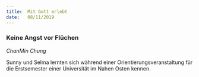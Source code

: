 ```yaml
---
title:  Mit Gott erlebt
date:   08/11/2019
---
```


### Keine Angst vor Flüchen

_ChanMin Chung_

Sunny und Selma lernten sich während einer Orientierungsveranstaltung für die Erstsemester einer Universität im Nahen Osten kennen.